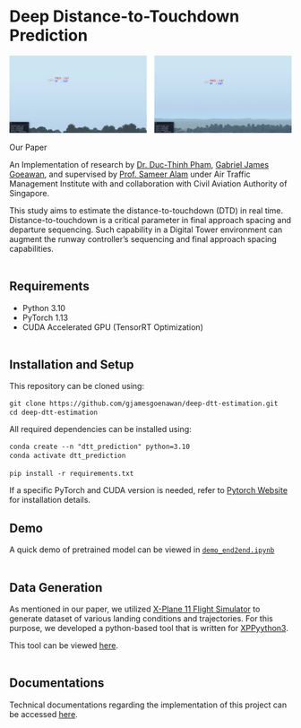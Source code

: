 # Deep Distance-to-Touchdown Prediction

<img src='images/normal_frame_inference.png'></img>

Our Paper

An Implementation of research by [Dr. Duc-Thinh Pham](https://scholar.google.com.sg/citations?user=hrGEgUUAAAAJ&hl=en), [Gabriel James Goeawan](https://www.linkedin.com/in/gjamesgoenawan/),  and supervised by [Prof. Sameer Alam](https://scholar.google.com.sg/citations?user=5W6FyV0AAAAJ&hl=en) under Air Traffic Management Institute with and collaboration with Civil Aviation Authority of Singapore.

This study aims to estimate the distance-to-touchdown (DTD) in real time. Distance-to-touchdown is a critical parameter in final approach spacing and departure sequencing. Such capability in a Digital Tower environment can augment the runway controller’s sequencing and final approach spacing capabilities.
<br><br>

## Requirements
- Python 3.10
- PyTorch 1.13
- CUDA Accelerated GPU (TensorRT Optimization)
<br><br>

## Installation and Setup
This repository can be cloned using:
```
git clone https://github.com/gjamesgoenawan/deep-dtt-estimation.git
cd deep-dtt-estimation
```

All required dependencies can be installed using:
```
conda create --n "dtt_prediction" python=3.10 
conda activate dtt_prediction

pip install -r requirements.txt
```
If a specific PyTorch and CUDA version is needed, refer to [Pytorch Website](https://pytorch.org/) for installation details.
<br>

## Demo
A quick demo of pretrained model can be viewed in [`demo_end2end.ipynb`](demo_end2end.ipynb)
<br><br>

## Data Generation
As mentioned in our paper, we utilized [X-Plane 11 Flight Simulator](https://www.x-plane.com/) to generate dataset of various landing conditions and trajectories. For this purpose, we developed a python-based tool that is written for [XPPyython3](https://xppython3.readthedocs.io/en/latest/index.html). 

This tool can be viewed [here](xp11/PI_video.py).
<br><br>

## Documentations
Technical documentations regarding the implementation of this project can be accessed [here](#).
<br><br>

